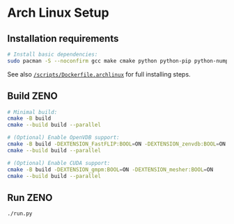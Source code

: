 # Arch Linux Setup

## Installation requirements

```bash
# Install basic dependencies:
sudo pacman -S --noconfirm gcc make cmake python python-pip python-numpy pyside2
```

See also [`/scripts/Dockerfile.archlinux`](/scripts/Dockerfile.archlinux) for full installing steps.

## Build ZENO

```bash
# Minimal build:
cmake -B build
cmake --build build --parallel

# (Optional) Enable OpenVDB support:
cmake -B build -DEXTENSION_FastFLIP:BOOL=ON -DEXTENSION_zenvdb:BOOL=ON -DZENOFX_ENABLE_OPENVDB:BOOL=ON
cmake --build build --parallel

# (Optional) Enable CUDA support:
cmake -B build -DEXTENSION_gmpm:BOOL=ON -DEXTENSION_mesher:BOOL=ON
cmake --build build --parallel
```

## Run ZENO

```bash
./run.py
```
